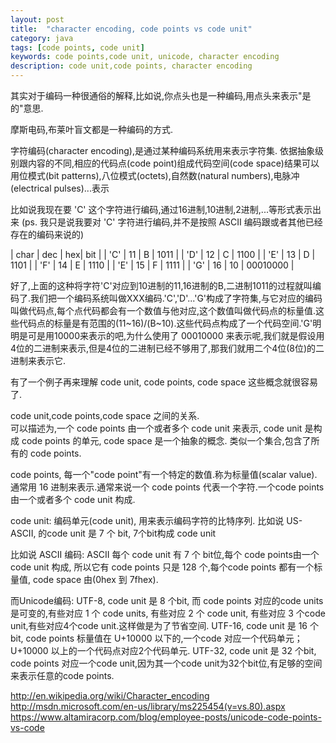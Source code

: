 ```yaml
---
layout: post
title:  "character encoding, code points vs code unit"
category: java
tags: [code points, code unit]
keywords: code points,code unit, unicode, character encoding
description: code unit,code points, character encoding
---
```

其实对于编码一种很通俗的解释,比如说,你点头也是一种编码,用点头来表示"是的"意思.

摩斯电码,布莱叶盲文都是一种编码的方式.

字符编码(character encoding),是通过某种编码系统用来表示字符集.
依据抽象级别跟内容的不同,相应的代码点(code point)组成代码空间(code space)结果可以用位模式(bit patterns),八位模式(octets),自然数(natural numbers),电脉冲(electrical pulses)...表示

比如说我现在要 'C' 这个字符进行编码,通过16进制,10进制,2进制,...等形式表示出来
(ps. 我只是说我要对 'C' 字符进行编码,并不是按照 ASCII 编码跟或者其他已经存在的编码来说的)

| char | dec | hex| bit |
| 'C' | 11 | B | 1011 |
| 'D' | 12 | C | 1100 |
| 'E' | 13 | D | 1101 |
| 'F' | 14 | E | 1110 |
| 'E' | 15 | F | 1111 |
| 'G' | 16 | 10 | 00010000 |

好了,上面的这种将字符'C'对应到10进制的11,16进制的B,二进制1011的过程就叫编码了.我们把一个编码系统叫做XXX编码.'C','D'...'G'构成了字符集,与它对应的编码叫做代码点,每个点代码都会有一个数值与他对应,这个数值叫做代码点的标量值.这些代码点的标量是有范围的(11~16)/(B~10).这些代码点构成了一个代码空间.'G'明明是可是用10000来表示的吧,为什么使用了 00010000 来表示呢,我们就是假设用4位的二进制来表示,但是4位的二进制已经不够用了,那我们就用二个4位(8位)的二进制来表示它.

有了一个例子再来理解 code unit, code points, code space 这些概念就很容易了.

code unit,code points,code space 之间的关系.  
可以描述为,一个 code points 由一个或者多个 code unit 来表示, code unit 是构成 code points 的单元, code 
space 是一个抽象的概念. 类似一个集合,包含了所有的 code points.

code points, 每一个"code point"有一个特定的数值.称为标量值(scalar value). 通常用 16 进制来表示.通常来说一个 code points 代表一个字符.一个code points 由一个或者多个 code unit 构成.

code unit: 
编码单元(code unit), 用来表示编码字符的比特序列. 比如说 US-ASCII, 的code unit 是 7 个 bit, 7个bit构成 code unit


比如说 ASCII 编码:
ASCII 每个 code unit 有 7 个 bit位,每个 code points由一个 code unit 构成, 所以它有 code points 只是 128 个,每个code points 都有一个标量值, code space 由(0hex 到 7fhex).

而Unicode编码:
UTF-8, code unit 是 8 个bit, 而 code points 对应的code units 是可变的,有些对应 1 个 code units, 有些对应 2 个 code unit, 有些对应 3 个code unit,有些对应4个code unit.这样做是为了节省空间.
UTF-16, code unit 是 16 个bit, code points 标量值在 U+10000 以下的,一个code 对应一个代码单元；U+10000 以上的一个代码点对应2个代码单元.
UTF-32, code unit 是 32 个bit, code points 对应一个code unit,因为其一个code unit为32个bit位,有足够的空间来表示任意的code points.


http://en.wikipedia.org/wiki/Character_encoding
http://msdn.microsoft.com/en-us/library/ms225454(v=vs.80).aspx
https://www.altamiracorp.com/blog/employee-posts/unicode-code-points-vs-code
